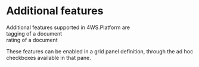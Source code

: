 # Additional features

Additional features supported in 4WS.Platform are  
tagging of a document  
rating of a document

These features can be enabled in a grid panel definition, through the ad hoc checkboxes available in that pane.

